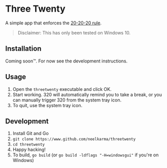 # Three Twenty

A simple app that enforces the [20-20-20 rule](https://www.medicalnewstoday.com/articles/321536).

> Disclaimer: This has only been tested on Windows 10. 

## Installation

Coming soon&trade;. For now see the development instructions.

## Usage

1. Open the `threetwenty` executable and click OK.
2. Start working. 320 will automatically remind you to take a break, or you can manually trigger 320 from the system tray icon.
3. To quit, use the system tray icon.

## Development

1. Install Git and Go
2. `git clone https://www.github.com/neelkarma/threetwenty`
3. `cd threetwenty`
4. Happy hacking!
5. To build, `go build` (or `go build -ldflags "-H=windowsgui"` if you're on Windows)
